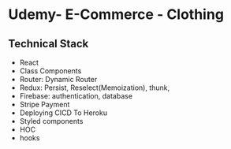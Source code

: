 # Udemy- E-Commerce - Clothing

## Technical Stack
- React
- Class Components
- Router: Dynamic Router
- Redux: Persist, Reselect(Memoization), thunk,
- Firebase: authentication, database
- Stripe Payment
- Deploying CICD To Heroku
- Styled components
- HOC
- hooks
